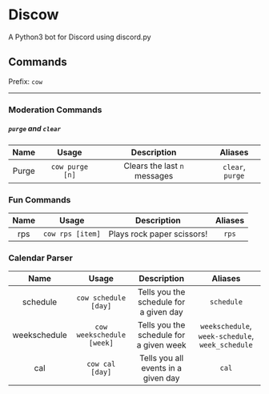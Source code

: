# Discow
A Python3 bot for Discord using discord.py
## Commands
Prefix: `cow`

----------------
### Moderation Commands
##### `purge` and `clear`

| **Name** | **Usage** | **Description** | **Aliases** |
|:-:|:-:|:-:|:-:|
|Purge|`cow purge [n]`|Clears the last `n` messages|`clear`, `purge`|

### Fun Commands
| **Name** | **Usage** | **Description** | **Aliases** |
|:-:|:-:|:-:|:-:|
|rps|`cow rps [item]`|Plays rock paper scissors!|`rps`|
### Calendar Parser
| **Name** | **Usage** | **Description** | **Aliases** |
|:-:|:-:|:-:|:-:|
|schedule|`cow schedule [day]`|Tells you the schedule for a given day|`schedule`|
|weekschedule|`cow weekschedule [week]`|Tells you the schedule for a given week|`weekschedule`, `week-schedule`, `week_schedule`|
|cal|`cow cal [day]`|Tells you all events in a given day|`cal`|
